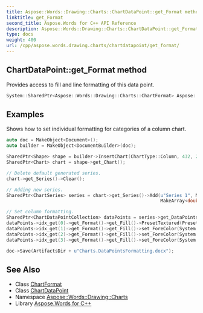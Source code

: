 ```yaml
---
title: Aspose::Words::Drawing::Charts::ChartDataPoint::get_Format method
linktitle: get_Format
second_title: Aspose.Words for C++ API Reference
description: Aspose::Words::Drawing::Charts::ChartDataPoint::get_Format method. Provides access to fill and line formatting of this data point in C++.
type: docs
weight: 400
url: /cpp/aspose.words.drawing.charts/chartdatapoint/get_format/
---
```

## ChartDataPoint::get_Format method


Provides access to fill and line formatting of this data point.

```cpp
System::SharedPtr<Aspose::Words::Drawing::Charts::ChartFormat> Aspose::Words::Drawing::Charts::ChartDataPoint::get_Format()
```


## Examples



Shows how to set individual formatting for categories of a column chart. 
```cpp
auto doc = MakeObject<Document>();
auto builder = MakeObject<DocumentBuilder>(doc);

SharedPtr<Shape> shape = builder->InsertChart(ChartType::Column, 432, 252);
SharedPtr<Chart> chart = shape->get_Chart();

// Delete default generated series.
chart->get_Series()->Clear();

// Adding new series.
SharedPtr<ChartSeries> series = chart->get_Series()->Add(u"Series 1", MakeArray<String>({u"Category 1", u"Category 2", u"Category 3", u"Category 4"}),
                                                         MakeArray<double>({1, 2, 3, 4}));

// Set column formatting.
SharedPtr<ChartDataPointCollection> dataPoints = series->get_DataPoints();
dataPoints->idx_get(0)->get_Format()->get_Fill()->PresetTextured(PresetTexture::Denim);
dataPoints->idx_get(1)->get_Format()->get_Fill()->set_ForeColor(System::Drawing::Color::get_Red());
dataPoints->idx_get(2)->get_Format()->get_Fill()->set_ForeColor(System::Drawing::Color::get_Yellow());
dataPoints->idx_get(3)->get_Format()->get_Fill()->set_ForeColor(System::Drawing::Color::get_Blue());

doc->Save(ArtifactsDir + u"Charts.DataPointsFormatting.docx");
```

## See Also

* Class [ChartFormat](../../chartformat/)
* Class [ChartDataPoint](../)
* Namespace [Aspose::Words::Drawing::Charts](../../)
* Library [Aspose.Words for C++](../../../)
